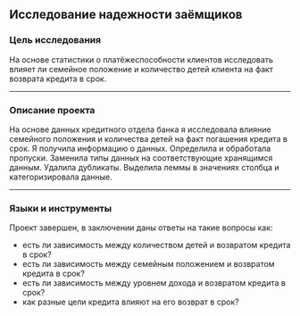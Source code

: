 ## Исследование надежности заёмщиков ##




### Цель исследования

На основе статистики о платёжеспособности клиентов исследовать влияет ли семейное положение и количество детей клиента на факт возврата кредита в срок.

---

### Описание проекта

На основе данных кредитного отдела банка я исследовала влияние семейного положения и количества детей на факт погашения кредита в срок. Я получила информацию о данных. Определила и обработала пропуски. Заменила типы данных на соответствующие хранящимся данным. Удалила дубликаты. Выделила леммы в значениях столбца и категоризировала данные.

---

### Языки и инструменты
Проект завершен, в заключении даны ответы на такие вопросы как:
* есть ли зависимость между количеством детей и возвратом кредита в срок?
* есть ли зависимость между семейным положением и возвратом кредита в срок?
* есть ли зависимость между уровнем дохода и возвратом кредита в срок?
* как разные цели кредита влияют на его возврат в срок?




